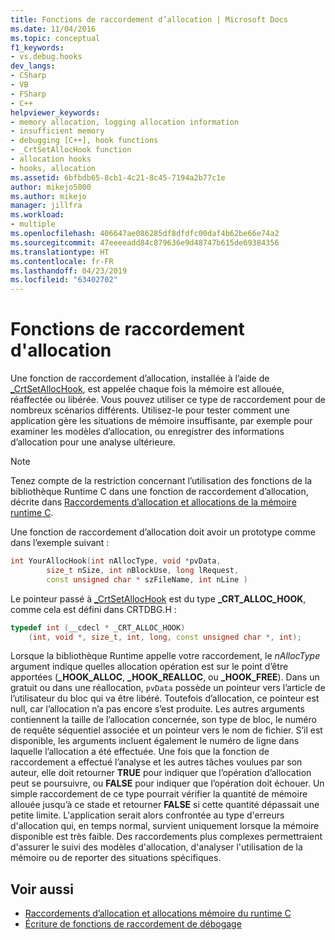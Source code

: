 ```yaml
---
title: Fonctions de raccordement d’allocation | Microsoft Docs
ms.date: 11/04/2016
ms.topic: conceptual
f1_keywords:
- vs.debug.hooks
dev_langs:
- CSharp
- VB
- FSharp
- C++
helpviewer_keywords:
- memory allocation, logging allocation information
- insufficient memory
- debugging [C++], hook functions
- _CrtSetAllocHook function
- allocation hooks
- hooks, allocation
ms.assetid: 6bfbdb65-8cb1-4c21-8c45-7194a2b77c1e
author: mikejo5000
ms.author: mikejo
manager: jillfra
ms.workload:
- multiple
ms.openlocfilehash: 406647ae086285df8dfdfc00daf4b62be66e74a2
ms.sourcegitcommit: 47eeeeadd84c879636e9d48747b615de69384356
ms.translationtype: HT
ms.contentlocale: fr-FR
ms.lasthandoff: 04/23/2019
ms.locfileid: "63402702"
---
```

# <a name="allocation-hook-functions"></a>Fonctions de raccordement d'allocation
Une fonction de raccordement d’allocation, installée à l’aide de [_CrtSetAllocHook](/cpp/c-runtime-library/reference/crtsetallochook), est appelée chaque fois la mémoire est allouée, réaffectée ou libérée. Vous pouvez utiliser ce type de raccordement pour de nombreux scénarios différents. Utilisez-le pour tester comment une application gère les situations de mémoire insuffisante, par exemple pour examiner les modèles d’allocation, ou enregistrer des informations d’allocation pour une analyse ultérieure.

> [!NOTE]
> Tenez compte de la restriction concernant l’utilisation des fonctions de la bibliothèque Runtime C dans une fonction de raccordement d’allocation, décrite dans [Raccordements d’allocation et allocations de la mémoire runtime C](../debugger/allocation-hooks-and-c-run-time-memory-allocations.md).

 Une fonction de raccordement d’allocation doit avoir un prototype comme dans l’exemple suivant :

```cpp
int YourAllocHook(int nAllocType, void *pvData,
        size_t nSize, int nBlockUse, long lRequest,
        const unsigned char * szFileName, int nLine )
```

 Le pointeur passé à [_CrtSetAllocHook](/cpp/c-runtime-library/reference/crtsetallochook) est du type **_CRT_ALLOC_HOOK**, comme cela est défini dans CRTDBG.H :

```cpp
typedef int (__cdecl * _CRT_ALLOC_HOOK)
    (int, void *, size_t, int, long, const unsigned char *, int);
```

 Lorsque la bibliothèque Runtime appelle votre raccordement, le *nAllocType* argument indique quelles allocation opération est sur le point d’être apportées (**_HOOK_ALLOC**, **_HOOK_REALLOC**, ou **_HOOK_FREE**). Dans un gratuit ou dans une réallocation, `pvData` possède un pointeur vers l’article de l’utilisateur du bloc qui va être libéré. Toutefois d’allocation, ce pointeur est null, car l’allocation n’a pas encore s’est produite. Les autres arguments contiennent la taille de l’allocation concernée, son type de bloc, le numéro de requête séquentiel associée et un pointeur vers le nom de fichier. S’il est disponible, les arguments incluent également le numéro de ligne dans laquelle l’allocation a été effectuée. Une fois que la fonction de raccordement a effectué l’analyse et les autres tâches voulues par son auteur, elle doit retourner **TRUE** pour indiquer que l’opération d’allocation peut se poursuivre, ou **FALSE** pour indiquer que l’opération doit échouer. Un simple raccordement de ce type pourrait vérifier la quantité de mémoire allouée jusqu’à ce stade et retourner **FALSE** si cette quantité dépassait une petite limite. L'application serait alors confrontée au type d'erreurs d'allocation qui, en temps normal, survient uniquement lorsque la mémoire disponible est très faible. Des raccordements plus complexes permettraient d'assurer le suivi des modèles d'allocation, d'analyser l'utilisation de la mémoire ou de reporter des situations spécifiques.

## <a name="see-also"></a>Voir aussi

- [Raccordements d’allocation et allocations mémoire du runtime C](../debugger/allocation-hooks-and-c-run-time-memory-allocations.md)
- [Écriture de fonctions de raccordement de débogage](../debugger/debug-hook-function-writing.md)